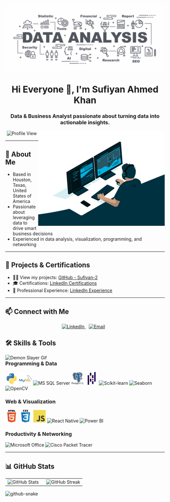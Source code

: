 <p align="center">
  <img src="https://github.com/Sufiyan-2/Sufiyan-Ahmed-2/blob/main/data-analysis-banner.jpg" />
</p>

<h1 align="center">Hi Everyone 👋, I'm <b>Sufiyan Ahmed Khan</b></h1>
<h3 align="center">Data & Business Analyst passionate about turning data into actionable insights.</h3>

<img align="right" alt="coding" width="400" src="https://raw.githubusercontent.com/Sufiyan-2/Sufiyan-Ahmed-2/main/animated%20gif.gif" />

<p align="center">
  <img src="https://komarev.com/ghpvc/?username=sufiyan-02&label=Profile%20views&color=0e75b6&style=flat" alt="Profile View" />
</p>

---

## 📍 About Me

- Based in Houston, Texas, United States of America  
- Passionate about leveraging data to drive smart business decisions  
- Experienced in data analysis, visualization, programming, and networking

---

## 📂 Projects & Certifications

- 👨‍💻 View my projects: [GitHub - Sufiyan-2](https://github.com/Sufiyan-2)  
- 🎓 Certifications: [LinkedIn Certifications](https://www.linkedin.com/in/sufiyan777/details/certifications/)  
- 💼 Professional Experience: [LinkedIn Experience](https://www.linkedin.com/in/sufiyan777/details/experience/)  

---

## 📫 Connect with Me

<p align="center">
  <a href="https://linkedin.com/in/sufiyan777" target="_blank" rel="noopener noreferrer" style="margin-right:10px;">
    <img src="https://raw.githubusercontent.com/rahuldkjain/github-profile-readme-generator/master/src/images/icons/Social/linked-in-alt.svg" alt="LinkedIn" width="40" height="40" />
  </a>
  <a href="mailto:sufiyan.email@example.com" target="_blank" rel="noopener noreferrer" style="margin-right:10px;">
    <img src="https://cdn-icons-png.flaticon.com/512/732/732200.png" alt="Email" width="40" height="40" />
  </a>
  </a>
</p>


## 🛠️ Skills & Tools

<img align="right" alt="Demon Slayer Gif" width="550" src="https://raw.githubusercontent.com/Sufiyan-2/Sufiyan-Ahmed-2/main/Demon%20Slayer%20Gif.gif" />

### Programming & Data

<div>
  <img src="https://raw.githubusercontent.com/devicons/devicon/master/icons/python/python-original.svg" alt="Python" width="40" height="40" />
  <img src="https://raw.githubusercontent.com/devicons/devicon/master/icons/mysql/mysql-original-wordmark.svg" alt="MySQL" width="40" height="40" />
  <img src="https://www.svgrepo.com/show/303229/microsoft-sql-server-logo.svg" alt="MS SQL Server" width="40" height="40" />
  <img src="https://raw.githubusercontent.com/devicons/devicon/master/icons/postgresql/postgresql-original-wordmark.svg" alt="PostgreSQL" width="40" height="40" />
  <img src="https://raw.githubusercontent.com/devicons/devicon/master/icons/pandas/pandas-original.svg" alt="Pandas" width="40" height="40" />
  <img src="https://upload.wikimedia.org/wikipedia/commons/0/05/Scikit_learn_logo_small.svg" alt="Scikit-learn" width="40" height="40" />
  <img src="https://seaborn.pydata.org/_images/logo-mark-lightbg.svg" alt="Seaborn" width="40" height="40" />
  <img src="https://www.vectorlogo.zone/logos/opencv/opencv-icon.svg" alt="OpenCV" width="40" height="40" />
</div>

### Web & Visualization

<div>
  <img src="https://raw.githubusercontent.com/devicons/devicon/master/icons/html5/html5-original-wordmark.svg" alt="HTML5" width="40" height="40" />
  <img src="https://raw.githubusercontent.com/devicons/devicon/master/icons/css3/css3-original-wordmark.svg" alt="CSS3" width="40" height="40" />
  <img src="https://raw.githubusercontent.com/devicons/devicon/master/icons/javascript/javascript-original.svg" alt="JavaScript" width="40" height="40" />
  <img src="https://reactnative.dev/img/header_logo.svg" alt="React Native" width="40" height="40" />
  <img src="https://cdn.worldvectorlogo.com/logos/microsoft-power-bi.svg" alt="Power BI" width="40" height="40" />
</div>

### Productivity & Networking

<div>
  <img src="https://cdn.worldvectorlogo.com/logos/microsoft-office-2019.svg" alt="Microsoft Office" width="40" height="40" />
  <img src="https://cdn.worldvectorlogo.com/logos/cisco-logo.svg" alt="Cisco Packet Tracer" width="40" height="40" />
</div>

---

## 📊 GitHub Stats


<table width="100%">
  <tr>
    <td align="left" width="50%">
      <img src="https://github-readme-stats.vercel.app/api?username=sufiyan-02&show_icons=true&theme=dracula&count_private=true" alt="GitHub Stats" />
    </td>
    <td align="right" width="50%">
      <img src="https://github-readme-streak-stats.herokuapp.com/?user=sufiyan-02&theme=dracula" alt="GitHub Streak" />
    </td>
  </tr>
</table>



<img align="center" alt="github-snake" width="1100" src="https://raw.githubusercontent.com/tobiasmeyhoefer/tobiasmeyhoefer/output/github-snake.svg" />
</picture>
